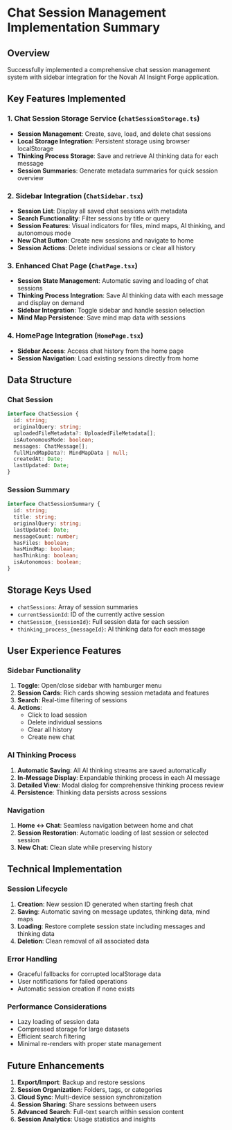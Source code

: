 # Chat Session Management Implementation Summary

## Overview
Successfully implemented a comprehensive chat session management system with sidebar integration for the Novah AI Insight Forge application.

## Key Features Implemented

### 1. Chat Session Storage Service (`chatSessionStorage.ts`)
- **Session Management**: Create, save, load, and delete chat sessions
- **Local Storage Integration**: Persistent storage using browser localStorage
- **Thinking Process Storage**: Save and retrieve AI thinking data for each message
- **Session Summaries**: Generate metadata summaries for quick session overview

### 2. Sidebar Integration (`ChatSidebar.tsx`)
- **Session List**: Display all saved chat sessions with metadata
- **Search Functionality**: Filter sessions by title or query
- **Session Features**: Visual indicators for files, mind maps, AI thinking, and autonomous mode
- **New Chat Button**: Create new sessions and navigate to home
- **Session Actions**: Delete individual sessions or clear all history

### 3. Enhanced Chat Page (`ChatPage.tsx`)
- **Session State Management**: Automatic saving and loading of chat sessions
- **Thinking Process Integration**: Save AI thinking data with each message and display on demand
- **Sidebar Integration**: Toggle sidebar and handle session selection
- **Mind Map Persistence**: Save mind map data with sessions

### 4. HomePage Integration (`HomePage.tsx`)
- **Sidebar Access**: Access chat history from the home page
- **Session Navigation**: Load existing sessions directly from home

## Data Structure

### Chat Session
```typescript
interface ChatSession {
  id: string;
  originalQuery: string;
  uploadedFileMetadata?: UploadedFileMetadata[];
  isAutonomousMode: boolean;
  messages: ChatMessage[];
  fullMindMapData?: MindMapData | null;
  createdAt: Date;
  lastUpdated: Date;
}
```

### Session Summary
```typescript
interface ChatSessionSummary {
  id: string;
  title: string;
  originalQuery: string;
  lastUpdated: Date;
  messageCount: number;
  hasFiles: boolean;
  hasMindMap: boolean;
  hasThinking: boolean;
  isAutonomous: boolean;
}
```

## Storage Keys Used
- `chatSessions`: Array of session summaries
- `currentSessionId`: ID of the currently active session
- `chatSession_{sessionId}`: Full session data for each session
- `thinking_process_{messageId}`: AI thinking data for each message

## User Experience Features

### Sidebar Functionality
1. **Toggle**: Open/close sidebar with hamburger menu
2. **Session Cards**: Rich cards showing session metadata and features
3. **Search**: Real-time filtering of sessions
4. **Actions**: 
   - Click to load session
   - Delete individual sessions
   - Clear all history
   - Create new chat

### AI Thinking Process
1. **Automatic Saving**: All AI thinking streams are saved automatically
2. **In-Message Display**: Expandable thinking process in each AI message
3. **Detailed View**: Modal dialog for comprehensive thinking process review
4. **Persistence**: Thinking data persists across sessions

### Navigation
1. **Home ↔ Chat**: Seamless navigation between home and chat
2. **Session Restoration**: Automatic loading of last session or selected session
3. **New Chat**: Clean slate while preserving history

## Technical Implementation

### Session Lifecycle
1. **Creation**: New session ID generated when starting fresh chat
2. **Saving**: Automatic saving on message updates, thinking data, mind maps
3. **Loading**: Restore complete session state including messages and thinking data
4. **Deletion**: Clean removal of all associated data

### Error Handling
- Graceful fallbacks for corrupted localStorage data
- User notifications for failed operations
- Automatic session creation if none exists

### Performance Considerations
- Lazy loading of session data
- Compressed storage for large datasets
- Efficient search filtering
- Minimal re-renders with proper state management

## Future Enhancements
1. **Export/Import**: Backup and restore sessions
2. **Session Organization**: Folders, tags, or categories
3. **Cloud Sync**: Multi-device session synchronization
4. **Session Sharing**: Share sessions between users
5. **Advanced Search**: Full-text search within session content
6. **Session Analytics**: Usage statistics and insights
